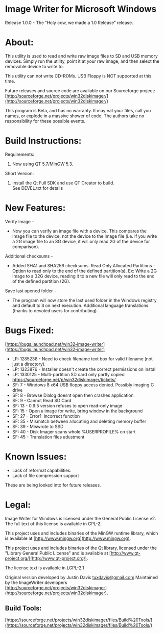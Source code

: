 # Image Writer for Microsoft Windows

Release 1.0.0 - The "Holy cow, we made a 1.0 Release" release.


About:
==
This utility is used to read and write raw image files to SD and USB memory devices.
Simply run the utility, point it at your raw image, and then select the
removable device to write to.

This utility can not write CD-ROMs.  USB Floppy is NOT supported at this time.

Future releases and source code are available on our Sourceforge project: 
[http://sourceforge.net/projects/win32diskimager/](http://sourceforge.net/projects/win32diskimager/)

This program is Beta, and has no warranty. It may eat your files,
call you names, or explode in a massive shower of code. The authors take
no responsibility for these possible events.


Build Instructions:
==

Requirements:
1. Now using QT 5.7/MinGW 5.3.  

Short Version:
1. Install the Qt Full SDK and use QT Creator to build.  
   See DEVEL.txt for details


New Features:
==
Verify Image - 
* Now you can verify an image file with a device.  This compares
the image file to the device, not the device to the image file (i.e. if you
write a 2G image file to an 8G device, it will only read 2G of the device for
comparison).

Additional checksums - 
* Added SHA1 and SHA256 checksums.
Read Only Allocated Partitions - Option to read only to the end of the defined partition(s).  Ex:  Write a 2G image to a 32G device, reading it to a new file will only read to the end of
the defined partition (2G).

Save last opened folder - 
* The program will now store the last used folder in
the Windows registry and default to it on next execution.
Additional language translations (thanks to devoted users for contributing).


Bugs Fixed:
==
[https://bugs.launchpad.net/win32-image-writer](https://bugs.launchpad.net/win32-image-writer)
* LP: 1285238 - Need to check filename text box for valid filename (not just a directory).
* LP: 1323876 - Installer doesn't create the correct permissions on install
* LP: 1330125 - Multi-partition SD card only partly copied
https://sourceforge.net/p/win32diskimager/tickets/
* SF:  7 - Windows 8 x64 USB floppy access denied. Possibly imaging C drive
* SF:  8 - Browse Dialog doesnt open then crashes application
* SF:  9 - Cannot Read SD Card
* SF: 13 - 0.9.5 version refuses to open read-only image
* SF: 15 - Open a image for write, bring window in the background
* SF: 27 - Error1: Incorrect function
* SF: 35 - Mismatch between allocating and deleting memory buffer
* SF: 39 - Miswrote to SSD
* SF: 40 - Disk Imager scans whole %USERPROFILE% on start
* SF: 45 - Translation files adustment


Known Issues:
==
*  Lack of reformat capabilities.
*  Lack of file compression support

These are being looked into for future releases.


Legal:
==
Image Writer for Windows is licensed under the General Public
License v2. The full text of this license is available in 
GPL-2.

This project uses and includes binaries of the MinGW runtime library,
which is available at [http://www.mingw.org](http://www.mingw.org).

This project uses and includes binaries of the Qt library, licensed under the 
"Library General Public License" and is available at 
[http://www.qt-project.org/](http://www.qt-project.org/).

The license text is available in LGPL-2.1

Original version developed by Justin Davis <tuxdavis@gmail.com>
Maintained by the ImageWriter developers [http://sourceforge.net/projects/win32diskimager](http://sourceforge.net/projects/win32diskimager).


## Build Tools:
[https://sourceforge.net/projects/win32diskimager/files/Build%20Tools/](https://sourceforge.net/projects/win32diskimager/files/Build%20Tools/) 

 
